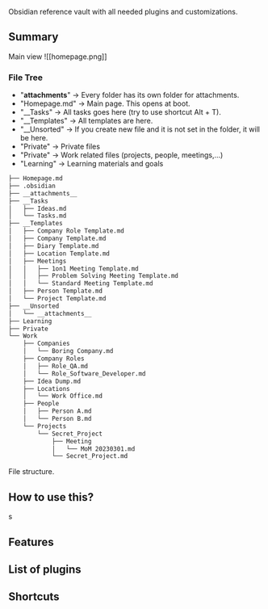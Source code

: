Obsidian reference vault with all needed plugins and customizations.

## Summary
Main view
![[homepage.png]]

### File Tree
- "__attachments__" -> Every folder has its own folder for attachments.
- "Homepage.md" -> Main page. This opens at boot.
- "__Tasks" -> All tasks goes here (try to use shortcut Alt + T).
- "__Templates" -> All templates are here.
- "__Unsorted" -> If you create new file and it is not set in the folder, it will be here.
- "Private" -> Private files
- "Private" -> Work related files (projects, people, meetings,...)
- "Learning" -> Learning materials and goals

```tree.txt
├── Homepage.md
├── .obsidian
├── __attachments__
├── __Tasks
│   ├── Ideas.md
│   └── Tasks.md
├── __Templates
│   ├── Company Role Template.md
│   ├── Company Template.md
│   ├── Diary Template.md
│   ├── Location Template.md
│   ├── Meetings
│   │   ├── 1on1 Meeting Template.md
│   │   ├── Problem Solving Meeting Template.md
│   │   └── Standard Meeting Template.md
│   ├── Person Template.md
│   └── Project Template.md
├── __Unsorted
│   └── __attachments__
├── Learning
├── Private
└── Work
    ├── Companies
    │   └── Boring Company.md
    ├── Company Roles
    │   ├── Role_QA.md
    │   └── Role_Software_Developer.md
    ├── Idea Dump.md
    ├── Locations
    │   └── Work Office.md
    ├── People
    │   ├── Person A.md
    │   └── Person B.md
    └── Projects
        └── Secret_Project
            ├── Meeting
            │   └── MoM 20230301.md
            └── Secret_Project.md
```


File structure. 


## How to use this?
s
## Features

## List of plugins 


## Shortcuts



